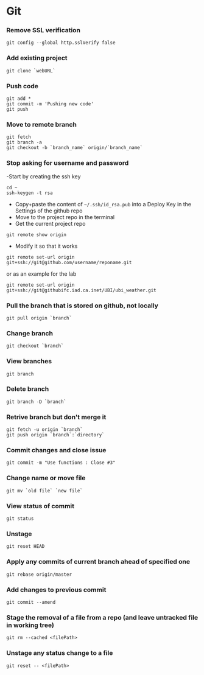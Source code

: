 
# Git

### Remove SSL verification
```
git config --global http.sslVerify false
```

### Add existing project 
```
git clone `webURL`
```

### Push code
```
git add *
git commit -m 'Pushing new code'
git push
```

### Move to remote branch
```
git fetch
git branch -a
git checkout -b `branch_name` origin/`branch_name`
```

### Stop asking for username and password
-Start by creating the ssh key
```
cd ~
ssh-keygen -t rsa
```
- Copy+paste the content of `~/.ssh/id_rsa.pub` into a Deploy Key in the Settings of the github repo
- Move to the project repo in the terminal
- Get the current project repo
```
git remote show origin
```
- Modify it so that it works
```
git remote set-url origin git+ssh://git@github.com/username/reponame.git
```
or as an example for the lab
```
git remote set-url origin git+ssh://git@githubifc.iad.ca.inet/UBI/ubi_weather.git
```

### Pull the branch that is stored on github, not locally
```
git pull origin `branch`
```

### Change branch
```
git checkout `branch`
```

### View branches
```
git branch
```

### Delete branch
```
git branch -D `branch`
```

### Retrive branch but don't merge it
```
git fetch -u origin `branch`
git push origin `branch`:`directory`
```

### Commit changes and close issue
```
git commit -m "Use functions : Close #3"
```

### Change name or move file
```
git mv `old file` `new file`
```

### View status of commit
```
git status
```

### Unstage
```
git reset HEAD
```

### Apply any commits of current branch ahead of specified one
```
git rebase origin/master
```

### Add changes to previous commit
```
git commit --amend
```

### Stage the removal of a file from a repo (and leave untracked file in working tree)
```
git rm --cached <filePath>
```

### Unstage any status change to a file
```
git reset -- <filePath>
```

